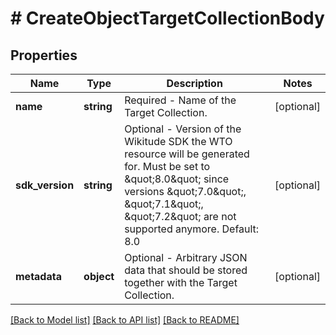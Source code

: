 # # CreateObjectTargetCollectionBody

## Properties

Name | Type | Description | Notes
------------ | ------------- | ------------- | -------------
**name** | **string** | Required - Name of the Target Collection. | [optional]
**sdk_version** | **string** | Optional - Version of the Wikitude SDK the WTO resource will be generated for. Must be set to \&quot;8.0\&quot; since versions \&quot;7.0\&quot;, \&quot;7.1\&quot;, \&quot;7.2\&quot; are not supported anymore. Default: 8.0 | [optional]
**metadata** | **object** | Optional - Arbitrary JSON data that should be stored together with the Target Collection. | [optional]

[[Back to Model list]](../../README.md#models) [[Back to API list]](../../README.md#endpoints) [[Back to README]](../../README.md)
